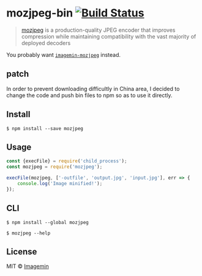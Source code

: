# mozjpeg-bin [![Build Status](https://travis-ci.org/imagemin/mozjpeg-bin.svg?branch=master)](http://travis-ci.org/imagemin/mozjpeg-bin)

> [mozjpeg](https://github.com/mozilla/mozjpeg) is a production-quality JPEG encoder that improves compression while maintaining compatibility with the vast majority of deployed decoders

You probably want [`imagemin-mozjpeg`](https://github.com/imagemin/imagemin-mozjpeg) instead.


## patch

In order to prevent downloading difficultly in China area, I decided to change the code and push 
bin files to npm so as to use it directly.

## Install

```
$ npm install --save mozjpeg
```


## Usage

```js
const {execFile} = require('child_process');
const mozjpeg = require('mozjpeg');

execFile(mozjpeg, ['-outfile', 'output.jpg', 'input.jpg'], err => {
	console.log('Image minified!');
});
```


## CLI

```
$ npm install --global mozjpeg
```

```
$ mozjpeg --help
```


## License

MIT © [Imagemin](https://github.com/imagemin)

